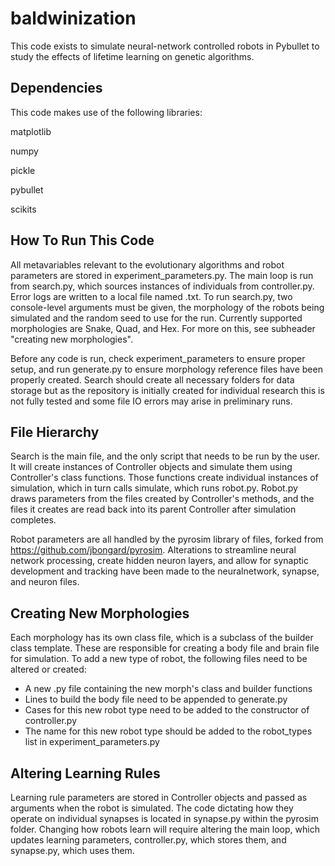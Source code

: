 # baldwinization

This code exists to simulate neural-network controlled robots in Pybullet to study the effects of lifetime learning on genetic algorithms.

## Dependencies

This code makes use of the following libraries:

matplotlib

numpy

pickle

pybullet

scikits

## How To Run This Code

All metavariables relevant to the evolutionary algorithms and robot parameters are stored in experiment_parameters.py. The main loop is run from search.py, which sources instances of individuals from controller.py. Error logs are written to a local file named <run seed>.txt. To run search.py, two console-level arguments must be given, the morphology of the robots being simulated and the random seed to use for the run. Currently supported morphologies are Snake, Quad, and Hex. For more on this, see subheader "creating new morphologies".

Before any code is run, check experiment_parameters to ensure proper setup, and run generate.py to ensure morphology reference files have been properly created. Search should create all necessary folders for data storage but as the repository is initially created for individual research this is not fully tested and some file IO errors may arise in preliminary runs.
  
## File Hierarchy
  
Search is the main file, and the only script that needs to be run by the user. It will create instances of Controller objects and simulate them using Controller's class functions. Those functions create individual instances of simulation, which in turn calls simulate, which runs robot.py. Robot.py draws parameters from the files created by Controller's methods, and the files it creates are read back into its parent Controller after simulation completes.
  
Robot parameters are all handled by the pyrosim library of files, forked from https://github.com/jbongard/pyrosim. Alterations to streamline neural network processing, create hidden neuron layers, and allow for synaptic development and tracking have been made to the neuralnetwork, synapse, and neuron files.
  
## Creating New Morphologies

Each morphology has its own class file, which is a subclass of the builder class template. These are responsible for creating a body file and brain file for simulation. To add a new type of robot, the following files need to be altered or created:
  
  - A new .py file containing the new morph's class and builder functions
  - Lines to build the body file need to be appended to generate.py
  - Cases for this new robot type need to be added to the constructor of controller.py
  - The name for this new robot type should be added to the robot_types list in experiment_parameters.py

## Altering Learning Rules

Learning rule parameters are stored in Controller objects and passed as arguments when the robot is simulated. The code dictating how they operate on individual synapses is located in synapse.py within the pyrosim folder. Changing how robots learn will require altering the main loop, which updates learning parameters, controller.py, which stores them, and synapse.py, which uses them.
